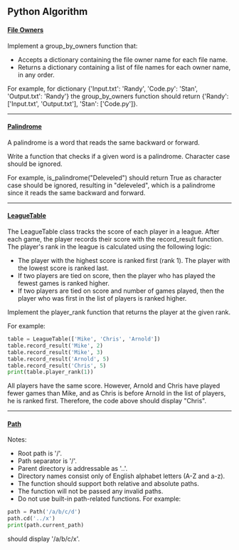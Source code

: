 ## Python Algorithm
#### [File Owners](https://www.testdome.com/for-developers/solve-question/11846)

Implement a group_by_owners function that:

- Accepts a dictionary containing the file owner name for each file name.
- Returns a dictionary containing a list of file names for each owner name, in any order.

For example, for dictionary {'Input.txt': 'Randy', 'Code.py': 'Stan', 'Output.txt': 'Randy'} the group_by_owners function should return {'Randy': ['Input.txt', 'Output.txt'], 'Stan': ['Code.py']}.

---
#### [Palindrome](https://www.testdome.com/for-developers/solve-question/7962)

A palindrome is a word that reads the same backward or forward.

Write a function that checks if a given word is a palindrome. Character case should be ignored.

For example, is_palindrome("Deleveled") should return True as character case should be ignored, resulting in "deleveled", which is a palindrome since it reads the same backward and forward.

---
#### [LeagueTable](https://www.testdome.com/for-developers/solve-question/11195)

The LeagueTable class tracks the score of each player in a league. After each game, the player records their score with the record_result function. 
The player's rank in the league is calculated using the following logic:

- The player with the highest score is ranked first (rank 1). The player with the lowest score is ranked last.
- If two players are tied on score, then the player who has played the fewest games is ranked higher.
- If two players are tied on score and number of games played, then the player who was first in the list of players is ranked higher.

Implement the player_rank function that returns the player at the given rank.

For example:
```python
table = LeagueTable(['Mike', 'Chris', 'Arnold'])
table.record_result('Mike', 2)
table.record_result('Mike', 3)
table.record_result('Arnold', 5)
table.record_result('Chris', 5)
print(table.player_rank(1))
```
All players have the same score. However, Arnold and Chris have played fewer games than Mike, and as Chris is before Arnold in the list of players, he is ranked first. Therefore, the code above should display "Chris".

---
#### [Path](https://www.testdome.com/for-developers/solve-question/12282?visibility=1&skillId=9&orderBy=ForDevelopers)
Notes:

- Root path is '/'.
- Path separator is '/'.
- Parent directory is addressable as '..'.
- Directory names consist only of English alphabet letters (A-Z and a-z).
- The function should support both relative and absolute paths.
- The function will not be passed any invalid paths.
- Do not use built-in path-related functions.
For example:
```python
path = Path('/a/b/c/d')
path.cd('../x')
print(path.current_path)
```
should display '/a/b/c/x'.
